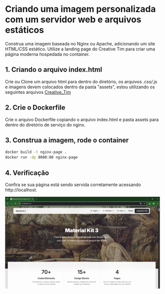 # Criando uma imagem personalizada com um servidor web e arquivos estáticos
Construa uma imagem baseada no Nginx ou Apache, adicionando um site
HTML/CSS estático. Utilize a landing page do Creative Tim para criar uma página
moderna hospedada no container.

## 1. Criando o arquivo index.html
Crie ou Clone um arquivo html para dentro do diretório, os arquivos .css/.js e imagens devem colocados dentro da pasta "assets", estou utilizando os seguintes arquivos [Creative_Tim](https://github.com/creativetimofficial/material-kit)

## 2. Crie o Dockerfile
Crie o arquivo Dockerfile copiando o arquivo index.html e pasta assets para dentro do diretório de serviço do nginx.

## 3. Construa a imagem, rode o container
```bash
docker build -t nginx-page .
docker run -dp 8080:80 nginx-page
```

## 4. Verificação
Confira se sua página está sendo servida corretamente acessando http://localhost.

<img src="nginx-page.png"></img>